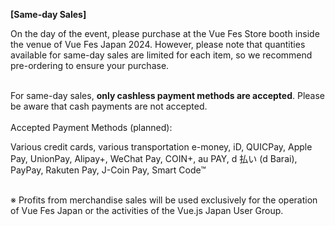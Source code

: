 <b>[Same-day Sales]</b>

On the day of the event, please purchase at the Vue Fes Store booth inside the venue of Vue Fes Japan 2024. However, please note that quantities available for same-day sales are limited for each item, so we recommend pre-ordering to ensure your purchase.

<br>
For same-day sales, <b>only cashless payment methods are accepted</b>. Please be aware that cash payments are not accepted.

<br>
<br>
Accepted Payment Methods (planned):

Various credit cards, various transportation e-money, iD, QUICPay, Apple Pay, UnionPay, Alipay+, WeChat Pay, COIN+, au PAY, d 払い (d Barai), PayPay, Rakuten Pay, J-Coin Pay, Smart Code™

<br>
※ Profits from merchandise sales will be used exclusively for the operation of Vue Fes Japan or the activities of the Vue.js Japan User Group.
